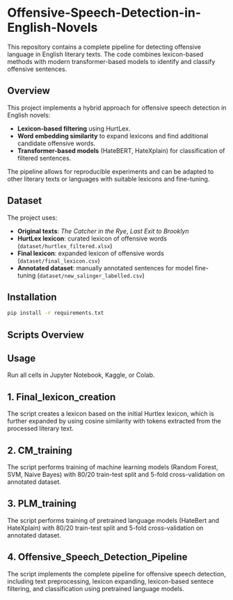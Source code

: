 # Offensive-Speech-Detection-in-English-Novels

This repository contains a complete pipeline for detecting offensive language in English literary texts. The code combines lexicon-based methods with modern transformer-based models to identify and classify offensive sentences.

## Overview

This project implements a hybrid approach for offensive speech detection in English novels:

- **Lexicon-based filtering** using HurtLex.  
- **Word embedding similarity** to expand lexicons and find additional candidate offensive words.  
- **Transformer-based models** (HateBERT, HateXplain) for classification of filtered sentences. 

The pipeline allows for reproducible experiments and can be adapted to other literary texts or languages with suitable lexicons and fine-tuning.

## Dataset

The project uses:

- **Original texts**: *The Catcher in the Rye*, *Last Exit to Brooklyn*
- **HurtLex lexicon**: curated lexicon of offensive words (`dataset/hurtlex_filtered.xlsx`)
- **Final lexicon**: expanded lexicon of offensive words (`dataset/final_lexicon.csv`)
- **Annotated dataset**: manually annotated sentences for model fine-tuning (`dataset/new_salinger_labelled.csv`)

## Installation

```bash
pip install -r requirements.txt
```

## Scripts Overview

## Usage

Run all cells in Jupyter Notebook, Kaggle, or Colab.

## 1. Final_lexicon_creation
   
   The script creates a lexicon based on the initial Hurtlex lexicon, which is further expanded by using cosine similarity with tokens extracted from the processed literary text.

## 2. CM_training

  The script performs training of machine learning models (Random Forest, SVM, Naive Bayes) with 80/20 train-test split and 5-fold cross-validation on annotated dataset.

 ## 3. PLM_training 

  The script performs training of pretrained language models (HateBert and HateXplain) with 80/20 train-test split and 5-fold cross-validation on annotated dataset.

## 4. Offensive_Speech_Detection_Pipeline
  The script implements the complete pipeline for offensive speech detection, including text preprocessing, lexicon expanding, lexicon-based sentece filtering, and classification using pretrained language models.
  
